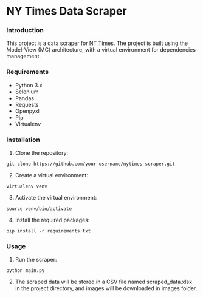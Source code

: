 # NY Times Data Scraper
### Introduction

This project is a data scraper for [NT Times](https://https://www.nytimes.com/). The project is built using the Model-View (MC) architecture, with a virtual environment for dependencies management.

### Requirements
- Python 3.x
- Selenium
- Pandas
- Requests
- Openpyxl
- Pip
- Virtualenv

### Installation

1. Clone the repository:
```
git clone https://github.com/your-username/nytimes-scraper.git
```
2. Create a virtual environment:
```
virtualenv venv
```
3. Activate the virtual environment:
```
source venv/bin/activate
```
4. Install the required packages:
```
pip install -r requirements.txt
```

### Usage
1. Run the scraper:
```
python main.py
```
2. The scraped data will be stored in a CSV file named scraped_data.xlsx in the project directory, and images will be downloaded in images folder.

